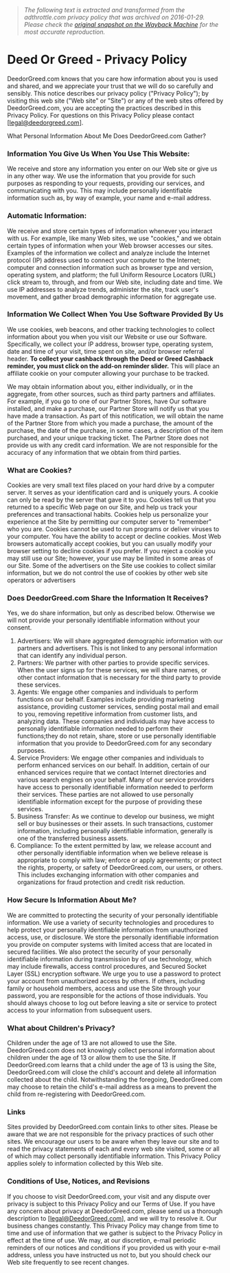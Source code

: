> *The following text is extracted and transformed from the adthrottle.com privacy policy that was archived on 2016-01-29. Please check the [original snapshot on the Wayback Machine](https://web.archive.org/web/20160129183458id_/http%3A//adthrottle.com/page/privacy) for the most accurate reproduction.*

# Deed Or Greed - Privacy Policy

DeedorGreed.com knows that you care how information about you is used and shared, and we appreciate your trust that we will do so carefully and sensibly. This notice describes our privacy policy ("Privacy Policy"); by visiting this web site ("Web site" or "Site") or any of the web sites offered by DeedorGreed.com, you are accepting the practices described in this Privacy Policy. For questions on this Privacy Policy please contact [[legal@deedorgreed.com](mailto:legal@deedorgreed.com)].

What Personal Information About Me Does DeedorGreed.com Gather?

### Information You Give Us When You Use This Website:

We receive and store any information you enter on our Web site or give us in any other way. We use the information that you provide for such purposes as responding to your requests, providing our services, and communicating with you. This may include personally identifiable information such as, by way of example, your name and e-mail address.

### Automatic Information:

We receive and store certain types of information whenever you interact with us. For example, like many Web sites, we use "cookies," and we obtain certain types of information when your Web browser accesses our sites. Examples of the information we collect and analyze include the Internet protocol (IP) address used to connect your computer to the Internet; computer and connection information such as browser type and version, operating system, and platform; the full Uniform Resource Locators (URL) click stream to, through, and from our Web site, including date and time. We use IP addresses to analyze trends, administer the site, track user's movement, and gather broad demographic information for aggregate use.

### Information We Collect When You Use Software Provided By Us

We use cookies, web beacons, and other tracking technologies to collect information about you when you visit our Website or use our Software. Specifically, we collect your IP address, browser type, operating system, date and time of your visit, time spent on site, and/or browser referral header. **To collect your cashback through the Deed or Greed Cashback reminder, you must click on the add-on reminder slider.** This will place an affiliate cookie on your computer allowing your purchase to be tracked. 

We may obtain information about you, either individually, or in the aggregate, from other sources, such as third party partners and affiliates. For example, if you go to one of our Partner Stores, have Our software installed, and make a purchase, our Partner Store will notify us that you have made a transaction. As part of this notification, we will obtain the name of the Partner Store from which you made a purchase, the amount of the purchase, the date of the purchase, in some cases, a description of the item purchased, and your unique tracking ticket. The Partner Store does not provide us with any credit card information. We are not responsible for the accuracy of any information that we obtain from third parties. 

### What are Cookies?

Cookies are very small text files placed on your hard drive by a computer server. It serves as your identification card and is uniquely yours. A cookie can only be read by the server that gave it to you. Cookies tell us that you returned to a specific Web page on our Site, and help us track your preferences and transactional habits. Cookies help us personalize your experience at the Site by permitting our computer server to "remember" who you are. Cookies cannot be used to run programs or deliver viruses to your computer. You have the ability to accept or decline cookies. Most Web browsers automatically accept cookies, but you can usually modify your browser setting to decline cookies if you prefer. If you reject a cookie you may still use our Site; however, your use may be limited in some areas of our Site. Some of the advertisers on the Site use cookies to collect similar information, but we do not control the use of cookies by other web site operators or advertisers

### Does DeedorGreed.com Share the Information It Receives?

Yes, we do share information, but only as described below. Otherwise we will not provide your personally identifiable information without your consent.

  1. Advertisers: We will share aggregated demographic information with our partners and advertisers. This is not linked to any personal information that can identify any individual person.
  2. Partners: We partner with other parties to provide specific services. When the user signs up for these services, we will share names, or other contact information that is necessary for the third party to provide these services.
  3. Agents: We engage other companies and individuals to perform functions on our behalf. Examples include providing marketing assistance, providing customer services, sending postal mail and email to you, removing repetitive information from customer lists, and analyzing data. These companies and individuals may have access to personally identifiable information needed to perform their functions;they do not retain, share, store or use personally identifiable information that you provide to DeedorGreed.com for any secondary purposes.
  4. Service Providers: We engage other companies and individuals to perform enhanced services on our behalf. In addition, certain of our enhanced services require that we contact Internet directories and various search engines on your behalf. Many of our service providers have access to personally identifiable information needed to perform their services. These parties are not allowed to use personally identifiable information except for the purpose of providing these services.
  5. Business Transfer: As we continue to develop our business, we might sell or buy businesses or their assets. In such transactions, customer information, including personally identifiable information, generally is one of the transferred business assets.
  6. Compliance: To the extent permitted by law, we release account and other personally identifiable information when we believe release is appropriate to comply with law; enforce or apply agreements; or protect the rights, property, or safety of DeedorGreed.com, our users, or others. This includes exchanging information with other companies and organizations for fraud protection and credit risk reduction.



### How Secure Is Information About Me?

We are committed to protecting the security of your personally identifiable information. We use a variety of security technologies and procedures to help protect your personally identifiable information from unauthorized access, use, or disclosure. We store the personally identifiable information you provide on computer systems with limited access that are located in secured facilities. We also protect the security of your personally identifiable information during transmission by of use technology, which may include firewalls, access control procedures, and Secured Socket Layer (SSL) encryption software. We urge you to use a password to protect your account from unauthorized access by others. If others, including family or household members, access and use the Site through your password, you are responsible for the actions of those individuals. You should always choose to log out before leaving a site or service to protect access to your information from subsequent users.

### What about Children's Privacy?

Children under the age of 13 are not allowed to use the Site. DeedorGreed.com does not knowingly collect personal information about children under the age of 13 or allow them to use the Site. If DeedorGreed.com learns that a child under the age of 13 is using the Site, DeedorGreed.com will close the child's account and delete all information collected about the child. Notwithstanding the foregoing, DeedorGreed.com may choose to retain the child's e-mail address as a means to prevent the child from re-registering with DeedorGreed.com.

### Links

Sites provided by DeedorGreed.com contain links to other sites. Please be aware that we are not responsible for the privacy practices of such other sites. We encourage our users to be aware when they leave our site and to read the privacy statements of each and every web site visited, some or all of which may collect personally identifiable information. This Privacy Policy applies solely to information collected by this Web site.

### Conditions of Use, Notices, and Revisions

If you choose to visit DeedorGreed.com, your visit and any dispute over privacy is subject to this Privacy Policy and our Terms of Use. If you have any concern about privacy at DeedorGreed.com, please send us a thorough description to [legal@DeedorGreed.com], and we will try to resolve it. Our business changes constantly. This Privacy Policy may change from time to time and use of information that we gather is subject to the Privacy Policy in effect at the time of use. We may, at our discretion, e-mail periodic reminders of our notices and conditions if you provided us with your e-mail address, unless you have instructed us not to, but you should check our Web site frequently to see recent changes.
